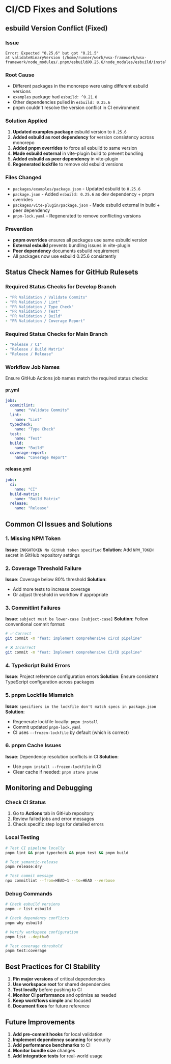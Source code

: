 # CI/CD Fixes and Solutions

## esbuild Version Conflict (Fixed)

### Issue
```
Error: Expected "0.25.6" but got "0.21.5"
at validateBinaryVersion (/home/runner/work/wsx-framework/wsx-framework/node_modules/.pnpm/esbuild@0.25.6/node_modules/esbuild/install.js:136:11)
```

### Root Cause
- Different packages in the monorepo were using different esbuild versions
- `examples` package had `esbuild: ^0.21.0`
- Other dependencies pulled in `esbuild: 0.25.6`
- pnpm couldn't resolve the version conflict in CI environment

### Solution Applied
1. **Updated examples package** esbuild version to `0.25.6`
2. **Added esbuild as root dependency** for version consistency across monorepo
3. **Added pnpm overrides** to force all esbuild to same version
4. **Made esbuild external** in vite-plugin build to prevent bundling
5. **Added esbuild as peer dependency** in vite-plugin
6. **Regenerated lockfile** to remove old esbuild versions

### Files Changed
- `packages/examples/package.json` - Updated esbuild to `0.25.6`
- `package.json` - Added `esbuild: 0.25.6` as dev dependency + pnpm overrides
- `packages/vite-plugin/package.json` - Made esbuild external in build + peer dependency
- `pnpm-lock.yaml` - Regenerated to remove conflicting versions

### Prevention
- **pnpm overrides** ensures all packages use same esbuild version
- **External esbuild** prevents bundling issues in vite-plugin
- **Peer dependency** documents esbuild requirement
- All packages now use esbuild 0.25.6 consistently

## Status Check Names for GitHub Rulesets

### Required Status Checks for Develop Branch
```yaml
- "PR Validation / Validate Commits"
- "PR Validation / Lint"  
- "PR Validation / Type Check"
- "PR Validation / Test"
- "PR Validation / Build"
- "PR Validation / Coverage Report"
```

### Required Status Checks for Main Branch
```yaml
- "Release / CI"
- "Release / Build Matrix"
- "Release / Release"
```

### Workflow Job Names
Ensure GitHub Actions job names match the required status checks:

#### pr.yml
```yaml
jobs:
  commitlint:
    name: "Validate Commits"
  lint:
    name: "Lint"
  typecheck:
    name: "Type Check"
  test:
    name: "Test"
  build:
    name: "Build"
  coverage-report:
    name: "Coverage Report"
```

#### release.yml
```yaml
jobs:
  ci:
    name: "CI"
  build-matrix:
    name: "Build Matrix"
  release:
    name: "Release"
```

## Common CI Issues and Solutions

### 1. Missing NPM Token
**Issue**: `ENOGHTOKEN No GitHub token specified`
**Solution**: Add `NPM_TOKEN` secret in GitHub repository settings

### 2. Coverage Threshold Failure
**Issue**: Coverage below 80% threshold
**Solution**: 
- Add more tests to increase coverage
- Or adjust threshold in workflow if appropriate

### 3. Commitlint Failures
**Issue**: `subject must be lower-case [subject-case]`
**Solution**: Follow conventional commit format:
```bash
# ✅ Correct
git commit -m "feat: implement comprehensive ci/cd pipeline"

# ❌ Incorrect  
git commit -m "feat: Implement comprehensive CI/CD pipeline"
```

### 4. TypeScript Build Errors
**Issue**: Project reference configuration errors
**Solution**: Ensure consistent TypeScript configuration across packages

### 5. pnpm Lockfile Mismatch
**Issue**: `specifiers in the lockfile don't match specs in package.json`
**Solution**: 
- Regenerate lockfile locally: `pnpm install`
- Commit updated `pnpm-lock.yaml`
- CI uses `--frozen-lockfile` by default (which is correct)

### 6. pnpm Cache Issues
**Issue**: Dependency resolution conflicts in CI
**Solution**: 
- Use `pnpm install --frozen-lockfile` in CI
- Clear cache if needed: `pnpm store prune`

## Monitoring and Debugging

### Check CI Status
1. Go to **Actions** tab in GitHub repository
2. Review failed jobs and error messages
3. Check specific step logs for detailed errors

### Local Testing
```bash
# Test CI pipeline locally
pnpm lint && pnpm typecheck && pnpm test && pnpm build

# Test semantic-release
pnpm release:dry

# Test commit message
npx commitlint --from=HEAD~1 --to=HEAD --verbose
```

### Debug Commands
```bash
# Check esbuild versions
pnpm -r list esbuild

# Check dependency conflicts
pnpm why esbuild

# Verify workspace configuration
pnpm list --depth=0

# Test coverage threshold
pnpm test:coverage
```

## Best Practices for CI Stability

1. **Pin major versions** of critical dependencies
2. **Use workspace root** for shared dependencies
3. **Test locally** before pushing to CI
4. **Monitor CI performance** and optimize as needed
5. **Keep workflows simple** and focused
6. **Document fixes** for future reference

## Future Improvements

1. **Add pre-commit hooks** for local validation
2. **Implement dependency scanning** for security
3. **Add performance benchmarks** to CI
4. **Monitor bundle size** changes
5. **Add integration tests** for real-world usage